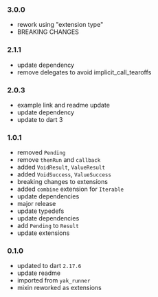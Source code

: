 ### 3.0.0
- rework using "extension type"
- BREAKING CHANGES

### 2.1.1
- update dependency
- remove delegates to avoid implicit_call_tearoffs

### 2.0.3
- example link and readme update
- update dependency
- update to dart 3

### 1.0.1
- removed `Pending`
- remove `thenRun` and `callback`
- added `VoidResult`, `ValueResult`
- added `VoidSuccess`, `ValueSuccess`
- breaking changes to extensions
- added `combine` extension for `Iterable`
- update dependencies
- major release
- update typedefs
- update dependencies
- add `Pending` to `Result`
- update extensions

### 0.1.0
- updated to dart `2.17.6`
- update readme
- imported from `yak_runner`
- mixin reworked as extensions